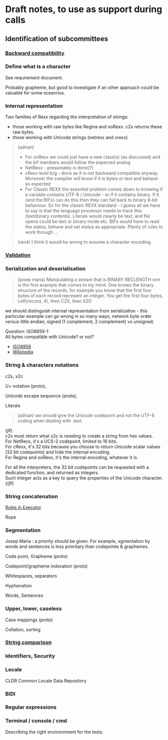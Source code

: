 # Draft notes, to use as support during calls

## Identification of subcommittees

### [Backward compatibility](./Backward_compatibility.md)

### Define what is a character

See requirement document.

Probably grapheme, but good to investigate if an other approach could be valuable for some sceanrios.


### Internal representation

Two families of Rexx regarding the interpretation of strings:

- those working with raw bytes like Regina and ooRexx. c2x returns these raw bytes.
- those working with Unicode strings (netrexx and crexx)

> (adrian)
> - For ooRexx we could just have a new class(s) (as discussed) and the bif members would follow the expected analog
> - NetRexx - presumably is done(?)
> - cRexx level b/g - done as it is not backward compatible anyway. Moreover the compiler will know if it is bytes or text and behave as expected
> - For Classic REXX the essential problem comes down to knowing if a variable contains UTF-8 / Unicode - or if it contains binary. If it (and the BIFs) can do this then they can fall back to binary 8-bit behaviour.
> So for the classic REXX standard - I guess all we have to say is that the language processor needs to track this (text/binary contents). Literals would clearly be text, and file opens could be text or binary mode etc. BIFs would have to read the status, behave and set status as appropriate. Plenty of rules to work through ...

> (rené)
> I think it would be wrong to assume a character encoding.


### [Validation](./Validation.md)

### Serialization and deserialisation

> (josep maria)
> Manipulating a stream that is BINARY RECLENGTH nnn is the first example that comes to my mind.
>  One knows the binary structure of the records, for example you know that the first four bytes
>  of each record represent an integer. You get the first four bytes, Left(record, 4), then C2X, then X2D

we should distinguish internal representation from serialization - this particular
example can go wrong in so many ways; network byte order versus little endian;
signed (1 complement, 2 complement) vs unsigned;

Question:
ISO8859-1  
All bytes compatible with Unicode? or not?  
- [ISO8859](https://www.unicode.org/Public/MAPPINGS/ISO8859/)
- [Wikipedia](https://en.wikipedia.org/wiki/ISO/IEC_8859-1#Code_page_layout)

### String & characters notations


c2x, x2c

U+ notation (proto), 

Unicode escape sequence (proto), 

Literals

> (adrian) we should give the Unicode codepoint and not the UTF-8 coding when dealing with .text.

(jlf)  
c2x must return what x2c is needing to create a string from hex values.  
For NetRexx, it's a UCS-2 codepoint, limited to 16 bits.  
For cRexx, it's 32 bits because you choose to return Unicode scalar values (32 bit codepoints) and hide the internal encoding.  
For Regina and ooRexx, it's the internal encoding, whatever it is.

For all the interpreters, the 32 bit codepoints can be requested with a dedicated function, and returned as integers.  
Such integer acts as a key to query the properties of the Unicode character.  
(/jlf)


### String concatenation


[Rules in Executor](https://github.com/jlfaucher/executor/blob/72e68d17ec5b6797ccd9e0ba847f330ab34846be/sandbox/jlf/packages/encoding/encoding.cls#LL319C1-L346C1)

Rope


### Segmentation

Josep Maria : a priority should be given. For example, sgmentation by words and sentences is less prioritary than codepoints & graphemes.

Code point, Grapheme  (proto)

Codepoint/grapheme indexation  (proto)

Whitespaces, separators

Hyphenation

Words, Sentences


### Upper, lower, caseless

Case mappings (proto)

Collation, sorting


### [String comparison](./String_comparison.md)

### Identifiers, Security


### Locale

CLDR Common Locale Data Repository


### BIDI


### Regular expressions


### Terminal / console / cmd

Describing the right environnment for the tests.

